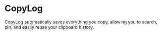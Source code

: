 # CopyLog
CopyLog automatically saves everything you copy, allowing you to search, pin, and easily reuse your clipboard history.
